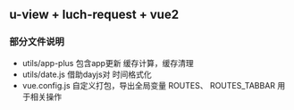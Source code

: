 ## u-view + luch-request + vue2


### 部分文件说明
* utils/app-plus  包含app更新 缓存计算，缓存清理
* utils/date.js  借助dayjs对 时间格式化
* vue.config.js  自定义打包，导出全局变量 ROUTES、 ROUTES_TABBAR 用于相关操作